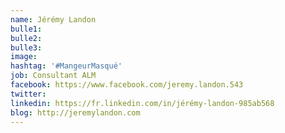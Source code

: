 ```yaml
---
name: Jérémy Landon
bulle1: 
bulle2: 
bulle3: 
image: 
hashtag: '#MangeurMasqué'
job: Consultant ALM
facebook: https://www.facebook.com/jeremy.landon.543
twitter: 
linkedin: https://fr.linkedin.com/in/jérémy-landon-985ab568
blog: http://jeremylandon.com
---
```




